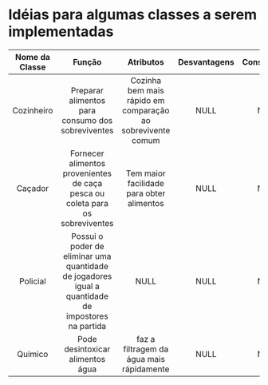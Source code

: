 # Idéias para algumas classes a serem implementadas

Nome da Classe | Função | Atributos | Desvantagens | Construtores | Idealizador
:------------: | :----: | :-------: | :----------: | :----------: | ---------: |
Cozinheiro | Preparar alimentos para consumo dos sobreviventes | Cozinha bem mais rápido em comparação ao sobrevivente comum| NULL | NULL | Arthur
Caçador | Fornecer alimentos provenientes de caça pesca ou coleta para os sobreviventes | Tem maior facilidade para obter alimentos | NULL | NULL | Adriel
Policial | Possui o poder de eliminar uma quantidade de jogadores igual a quantidade de impostores na partida | NULL | NULL | NULL | Arthur
Quimico | Pode desintoxicar alimentos água |faz a filtragem da água mais rápidamente | NULL | NULL | Arthur
